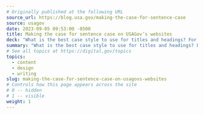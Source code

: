 ```yaml
---
# Originally published at the following URL
source_url: https://blog.usa.gov/making-the-case-for-sentence-case
source: usagov
date: 2023-09-05 09:53:00 -0500
title: Making the case for sentence case on USAGov’s websites
deck: "What is the best case style to use for titles and headings? For the new USAGov websites, we discuss the decision to use sentence case on USAGov products."
summary: "What is the best case style to use for titles and headings? For the new USAGov websites, we discuss the decision to use sentence case on USAGov products."
# See all topics at https://digital.gov/topics
topics:
  - content
  - design
  - writing
slug: making-the-case-for-sentence-case-on-usagovs-websites
# Controls how this page appears across the site
# 0 -- hidden
# 1 -- visible
weight: 1
---
```

